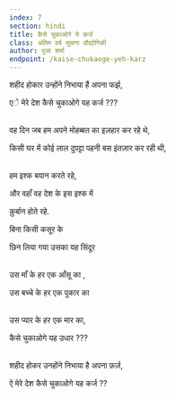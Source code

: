 ```yaml
---
index: 7
section: hindi
title: कैसे चुकाओगे ये कर्ज
class: अंतिम वर्ष सुचना प्रौद्योगिकी
author: पूजा शर्मा
endpoint: /kaise-chukaoge-yeh-karz
---
```


शहीद होकार उन्होंने निभाया हैं अपना फर्झ,

एे मेरे देश कैसे चुकाओगे यह कर्ज ???<br><br>

वह दिन जब हम अपने मोहब्बत का इज़हार कर रहे थे,

किसी घर में कोई लाल दुपट्टा पहनी बस इंतज़ार कर रही थी,<br><br>

हम इश्क बयान करते रहे,

और वहाँ वह देश के इस इश्क में

क़ुर्बान होते रहे.

बिना किसी कसूर के

छिन लिया गया उसका यह सिंदूर<br><br>

उस माँ के हर एक आँसू का ,

उस बच्चे के हर एक पुकार का<br><br>

उस प्यार के हर एक मार का,

कैसे चुकाओगे यह उधार ???<br><br>

शहीद होकर उनहोंने निभाया है अपना फ़र्ज़,

ऐ मेरे देश कैसे चुकाओगे यह कर्ज ??<br><br>
